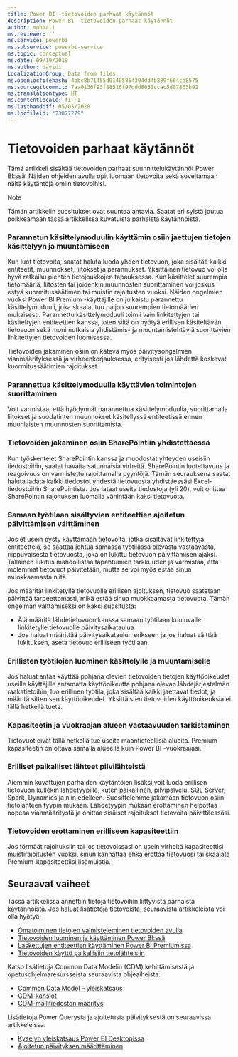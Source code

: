 ```yaml
---
title: Power BI -tietovoiden parhaat käytännöt
description: Power BI -tietovoiden parhaat käytännöt
author: mohaali
ms.reviewer: ''
ms.service: powerbi
ms.subservice: powerbi-service
ms.topic: conceptual
ms.date: 09/19/2019
ms.author: davidi
LocalizationGroup: Data from files
ms.openlocfilehash: 4bbc8b71455d01405854304dd4b889f664ce8575
ms.sourcegitcommit: 7aa0136f93f88516f97ddd8031ccac5d07863b92
ms.translationtype: HT
ms.contentlocale: fi-FI
ms.lasthandoff: 05/05/2020
ms.locfileid: "73877279"
---
```

# <a name="dataflows-best-practice"></a>Tietovoiden parhaat käytännöt

Tämä artikkeli sisältää tietovoiden parhaat suunnittelukäytännöt Power BI:ssä. Näiden ohjeiden avulla opit luomaan tietovoita sekä soveltamaan näitä käytäntöjä omiin tietovoihisi.

> [!NOTE]
> Tämän artikkelin suositukset ovat suuntaa antavia. Saatat eri syistä joutua poikkeamaan tässä artikkelissa kuvatuista parhaista käytännöistä. 
> 
> 

### <a name="split-ingestion-and-transformation-to-use-the-enhanced-compute-engine"></a>Parannetun käsittelymoduulin käyttämin osiin jaettujen tietojen käsittelyyn ja muuntamiseen

Kun luot tietovoita, saatat haluta luoda yhden tietovuon, joka sisältää kaikki entiteetit, muunnokset, liitokset ja parannukset. Yksittäinen tietovuo voi olla hyvä ratkaisu pienten tietojoukkojen tapauksessa. Kun käsittelet suurempia tietomääriä, liitosten tai joidenkin muunnosten suorittaminen voi joskus estyä kuormitussäätimen tai muistin rajoitusten vuoksi. Näiden ongelmien vuoksi Power BI Premium -käyttäjille on julkaistu parannettu käsittelymoduuli, joka skaalautuu paljon suurempien tietomäärien mukaisesti. Parannettu käsittelymoduuli toimii vain linkitettyjen tai käsiteltyjen entiteettien kanssa, joten siitä on hyötyä erillisen käsiteltävän tietovuon sekä monimutkaisia yhdistämis- ja muuntamistehtäviä suorittavien linkitettyjen tietovoiden luomisessa.

Tietovoiden jakaminen osiin on kätevä myös päivitysongelmien vianmäärityksessä ja virheenkorjauksessa, erityisesti jos lähdettä koskevat kuormitussäätimien rajoitukset.

### <a name="perform-actions-that-can-use-the-enhanced-compute-engine"></a>Parannettua käsittelymoduulia käyttävien toimintojen suorittaminen

Voit varmistaa, että hyödynnät parannettua käsittelymoduulia, suorittamalla liitokset ja suodatinten muunnokset käsitellyssä entiteetissä ennen muunlaisten muunnosten suorittamista.

### <a name="split-dataflows-when-connecting-to-sharepoint"></a>Tietovoiden jakaminen osiin SharePointiin yhdistettäessä

Kun työskentelet SharePointin kanssa ja muodostat yhteyden useisiin tiedostoihin, saatat havaita satunnaisia virheitä. SharePointin luotettavuus ja reagoivuus on varmistettu rajoittamalla pyyntöjä. Tämän seurauksena saatat haluta ladata kaikki tiedostot yhdestä tietovuosta yhdistäessäsi Excel-tiedostoihin SharePointista. Jos lataat useita tiedostoja (yli 20), voit ohittaa SharePointin rajoituksen luomalla vähintään kaksi tietovuota.

### <a name="avoid-scheduling-refresh-for-linked-entities-inside-the-same-workspace"></a>Samaan työtilaan sisältyvien entiteettien ajoitetun päivittämisen välttäminen

Jos et usein pysty käyttämään tietovoita, jotka sisältävät linkitettyjä entiteettejä, se saattaa johtua samassa työtilassa olevasta vastaavasta, riippuvaisesta tietovuosta, joka on lukittu tietovuon päivittämisen ajaksi. Tällainen lukitus mahdollistaa tapahtumien tarkkuuden ja varmistaa, että molemmat tietovuot päivitetään, mutta se voi myös estää sinua muokkaamasta niitä. 

Jos määrität linkitetylle tietovuolle erillisen ajoituksen, tietovuo saatetaan päivittää tarpeettomasti, mikä estää sinua muokkaamasta tietovuota. Tämän ongelman välttämiseksi on kaksi suositusta: 

* Älä määritä lähdetietovuon kanssa samaan työtilaan kuuluvalle linkitetylle tietovuolle päivitysaikataulua
* Jos haluat määrittää päivitysaikataulun erikseen ja jos haluat välttää lukituksen, aseta tietovuo erilliseen työtilaan.

### <a name="create-a-separate-workspace-for-ingestion-transformation"></a>Erillisten työtilojen luominen käsittelylle ja muuntamiselle

Jos haluat antaa käyttää pohjana olevien tietovoiden tietojen käyttöoikeudet useille käyttäjille antamatta käyttöoikeutta pohjana olevan lähdejärjestelmän raakatietoihin, luo erillinen työtila, joka sisältää kaikki jaettavat tiedot, ja määritä sitten sen käyttöoikeudet. Yksittäisten tietovoiden käyttöoikeuksia ei tällä hetkellä tueta.

### <a name="ensure-capacity-is-in-the-same-region"></a>Kapasiteetin ja vuokraajan alueen vastaavuuden tarkistaminen

Tietovuot eivät tällä hetkellä tue useita maantieteellisiä alueita. Premium-kapasiteetin on oltava samalla alueella kuin Power BI -vuokraajasi.

### <a name="separate-on-premises-sources-from-cloud-sources"></a>Erilliset paikalliset lähteet pilvilähteistä

Aiemmin kuvattujen parhaiden käytäntöjen lisäksi voit luoda erillisen tietovuon kullekin lähdetyypille, kuten paikallinen, pilvipalvelu, SQL Server, Spark, Dynamics ja niin edelleen. Suosittelemme jakamaan tietovuon osiin tietolähteen tyypin mukaan. Lähdetyypin mukaan erottaminen helpottaa nopeaa vianmääritystä ja ohittaa sisäiset rajoitukset tietovoita päivittäessäsi.

### <a name="separate-dataflows-into-a-separate-capacity"></a>Tietovoiden erottaminen erilliseen kapasiteettiin

Jos törmäät rajoituksiin tai jos tietovoissasi on usein virheitä kapasiteettisi muistirajoitusten vuoksi, sinun kannattaa ehkä erottaa tietovuosi tai skaalata Premium-kapasiteettiisi lisämuistia.

## <a name="next-steps"></a>Seuraavat vaiheet

Tässä artikkelissa annettiin tietoja tietovoihin liittyvistä parhaista käytännöistä. Jos haluat lisätietoja tietovoista, seuraavista artikkeleista voi olla hyötyä:

* [Omatoiminen tietojen valmisteleminen tietovoiden avulla](service-dataflows-overview.md)
* [Tietovoiden luominen ja käyttäminen Power BI:ssä](service-dataflows-create-use.md)
* [Laskettujen entiteettien käyttäminen Power BI Premiumissa](service-dataflows-computed-entities-premium.md)
* [Tietovoiden käyttö paikallisiin tietolähteisiin](service-dataflows-on-premises-gateways.md)

Katso lisätietoja Common Data Modelin (CDM) kehittämisestä ja opetusohjelmaresursseista seuraavista ohjeaiheista:
* [Common Data Model – yleiskatsaus](https://docs.microsoft.com/powerapps/common-data-model/overview)
* [CDM-kansiot](https://go.microsoft.com/fwlink/?linkid=2045304)
* [CDM-mallitiedoston määritys](https://go.microsoft.com/fwlink/?linkid=2045521)


Lisätietoja Power Querysta ja ajoitetusta päivityksestä on seuraavissa artikkeleissa:
* [Kyselyn yleiskatsaus Power BI Desktopissa](desktop-query-overview.md)
* [Ajoitetun päivityksen määrittäminen](refresh-scheduled-refresh.md)
